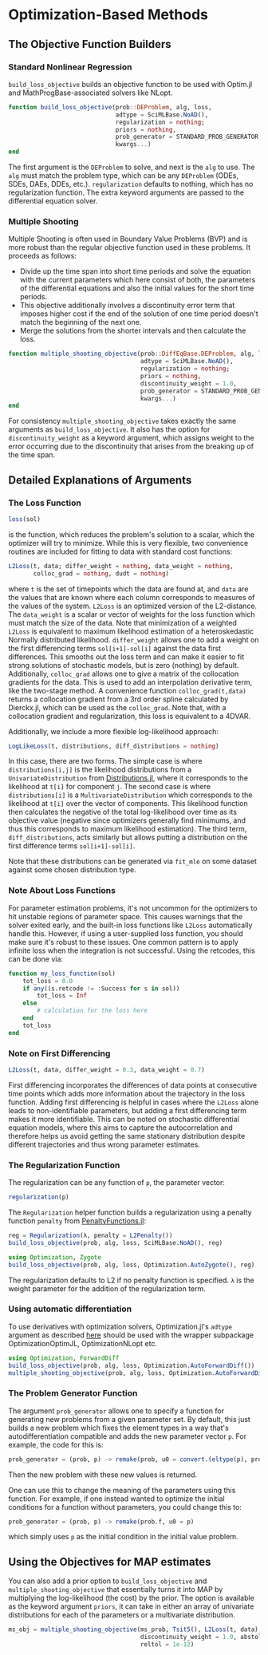 # Optimization-Based Methods

## The Objective Function Builders

### Standard Nonlinear Regression

`build_loss_objective` builds an objective function to be used with Optim.jl
and MathProgBase-associated solvers like NLopt.

```julia
function build_loss_objective(prob::DEProblem, alg, loss,
                              adtype = SciMLBase.NoAD(),
                              regularization = nothing;
                              priors = nothing,
                              prob_generator = STANDARD_PROB_GENERATOR,
                              kwargs...)
end
```

The first argument is the `DEProblem` to solve, and next is the `alg` to use.
The `alg` must match the problem type, which can be any `DEProblem`
(ODEs, SDEs, DAEs, DDEs, etc.). `regularization` defaults to nothing, which has no regularization function.
The extra keyword arguments are passed to the differential equation solver.

### Multiple Shooting

Multiple Shooting is often used in Boundary Value Problems (BVP) and is
more robust than the regular objective function used in these problems. It
proceeds as follows:

  - Divide up the time span into short time periods and solve the equation
    with the current parameters which here consist of both, the parameters of the
    differential equations and also the initial values for the short time periods.
  - This objective additionally involves a discontinuity error term that imposes
    higher cost if the end of the solution of one time period doesn't match the
    beginning of the next one.
  - Merge the solutions from the shorter intervals and then calculate the loss.

```julia
function multiple_shooting_objective(prob::DiffEqBase.DEProblem, alg, loss,
                                     adtype = SciMLBase.NoAD(),
                                     regularization = nothing;
                                     priors = nothing,
                                     discontinuity_weight = 1.0,
                                     prob_generator = STANDARD_PROB_GENERATOR,
                                     kwargs...)
end
```

For consistency `multiple_shooting_objective` takes exactly the same arguments
as `build_loss_objective`. It also has the option for `discontinuity_weight` as
a keyword argument, which assigns weight to the error occurring due to the
discontinuity that arises from the breaking up of the time span.

## Detailed Explanations of Arguments

### The Loss Function

```julia
loss(sol)
```

is the function, which reduces the problem's solution to a scalar, which the
optimizer will try to minimize. While this is very
flexible, two convenience routines are included for fitting to data with standard
cost functions:

```julia
L2Loss(t, data; differ_weight = nothing, data_weight = nothing,
       colloc_grad = nothing, dudt = nothing)
```

where `t` is the set of timepoints which the data are found at, and
`data` are the values that are known where each column corresponds to measures
of the values of the system. `L2Loss` is an optimized version
of the L2-distance. The `data_weight` is a scalar or vector
of weights for the loss function which must match the size of the data.
Note that minimization of a weighted `L2Loss` is equivalent to maximum
likelihood estimation of a heteroskedastic Normally distributed likelihood.
`differ_weight` allows one to add a weight on the first differencing terms
`sol[i+1]-sol[i]` against the data first differences. This smooths out the
loss term and can make it easier to fit strong solutions of stochastic models,
but is zero (nothing) by default. Additionally, `colloc_grad` allows one to
give a matrix of the collocation gradients for the data. This is used to add
an interpolation derivative term, like the two-stage method. A convenience
function `colloc_grad(t,data)` returns a collocation gradient from a 3rd order
spline calculated by Dierckx.jl, which can be used as the `colloc_grad`. Note
that, with a collocation gradient and regularization, this loss is equivalent
to a 4DVAR.

Additionally, we include a more flexible log-likelihood approach:

```julia
LogLikeLoss(t, distributions, diff_distributions = nothing)
```

In this case, there are two forms. The simple case is where `distributions[i,j]`
is the likelihood distributions from a `UnivariateDistribution` from
[Distributions.jl](https://juliastats.github.io/Distributions.jl/dev/), where it
corresponds to the likelihood at `t[i]` for component `j`. The second case is
where `distributions[i]` is a `MultivariateDistribution` which corresponds to
the likelihood at `t[i]` over the vector of components. This likelihood function
then calculates the negative of the total log-likelihood over time as its objective
value (negative since optimizers generally find minimums, and thus this corresponds
to maximum likelihood estimation). The third term, `diff_distributions`, acts
similarly but allows putting a distribution on the first difference terms
`sol[i+1]-sol[i]`.

Note that these distributions can be generated via `fit_mle` on some dataset
against some chosen distribution type.

### Note About Loss Functions

For parameter estimation problems, it's not uncommon for the optimizers to hit
unstable regions of parameter space. This causes warnings that the solver exited
early, and the built-in loss functions like `L2Loss`
automatically handle this. However, if using a user-supplied loss function,
you should make sure it's robust to these issues. One common pattern is to
apply infinite loss when the integration is not successful. Using the retcodes,
this can be done via:

```julia
function my_loss_function(sol)
    tot_loss = 0.0
    if any((s.retcode != :Success for s in sol))
        tot_loss = Inf
    else
        # calculation for the loss here
    end
    tot_loss
end
```

### Note on First Differencing

```julia
L2Loss(t, data, differ_weight = 0.3, data_weight = 0.7)
```

First differencing incorporates the differences of data points at consecutive
time points which adds more information about the trajectory in the loss
function. Adding first differencing is helpful in cases where the `L2Loss`
alone leads to non-identifiable parameters, but adding a first differencing
term makes it more identifiable. This can be noted on stochastic differential
equation models, where this aims to capture the autocorrelation and therefore
helps us avoid getting the same stationary distribution despite different
trajectories and thus wrong parameter estimates.

### The Regularization Function

The regularization can be any function of `p`, the parameter vector:

```julia
regularization(p)
```

The `Regularization` helper function builds a regularization using a
penalty function `penalty` from
[PenaltyFunctions.jl](https://github.com/JuliaML/PenaltyFunctions.jl):

```julia
reg = Regularization(λ, penalty = L2Penalty())
build_loss_objective(prob, alg, loss, SciMLBase.NoAD(), reg)

using Optimization, Zygote
build_loss_objective(prob, alg, loss, Optimization.AutoZygote(), reg)
```

The regularization defaults to L2 if no penalty function is specified.
`λ` is the weight parameter for the addition of the regularization term.

### Using automatic differentiation

To use derivatives with optimization solvers, Optimization.jl's
`adtype` argument as described [here](https://docs.sciml.ai/Optimization/stable/tutorials/intro/#Controlling-Gradient-Calculations-(Automatic-Differentiation))
should be used with the wrapper subpackage OptimizationOptimJL, OptimizationNLopt etc.

```julia
using Optimization, ForwardDiff
build_loss_objective(prob, alg, loss, Optimization.AutoForwardDiff())
multiple_shooting_objective(prob, alg, loss, Optimization.AutoForwardDiff())
```

### The Problem Generator Function

The argument `prob_generator` allows one to specify a function for generating
new problems from a given parameter set. By default, this just builds a new
problem which fixes the element types in a way that's autodifferentiation
compatible and adds the new parameter vector `p`. For example, the code for this is:

```julia
prob_generator = (prob, p) -> remake(prob, u0 = convert.(eltype(p), prob.u0), p = p)
```

Then the new problem with these new values is returned.

One can use this to change the meaning of the parameters using this function. For
example, if one instead wanted to optimize the initial conditions for a function
without parameters, you could change this to:

```julia
prob_generator = (prob, p) -> remake(prob.f, u0 = p)
```

which simply uses `p` as the initial condition in the initial value problem.

## Using the Objectives for MAP estimates

You can also add a prior option to `build_loss_objective` and `multiple_shooting_objective` that
essentially turns it into MAP by multiplying the log-likelihood (the cost) by the prior. The option is available
as the keyword argument `priors`, it can take in either an array of univariate distributions for each of
the parameters or a multivariate distribution.

```julia
ms_obj = multiple_shooting_objective(ms_prob, Tsit5(), L2Loss(t, data); priors = priors,
                                     discontinuity_weight = 1.0, abstol = 1e-12,
                                     reltol = 1e-12)
```
